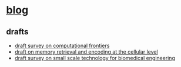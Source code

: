 # [blog](https://2345425fsasd.github.io/blog)

## drafts 

- [draft survey on computational frontiers](https://2345425fsasd.github.io/blog/drafts/DRAFT_Survey_on_Computational_Frontiers.pdf)
- [draft on memory retrieval and encoding at the cellular level](https://2345425fsasd.github.io/blog/drafts/DRAFT_Memory_Retrieval_and_Encoding_at_the_Cellular_Level.pdf)
- [draft survey on small scale technology for biomedical engineering](https://2345425fsasd.github.io/blog/drafts/DRAFT_Survey_on_Small_Scale_Technology_for_BME.pdf)
